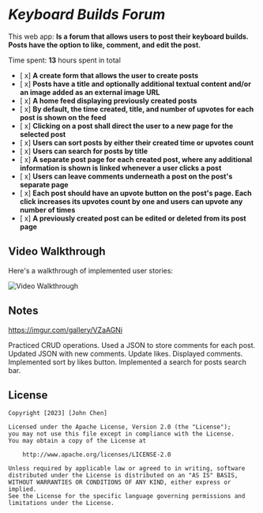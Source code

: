 # *Keyboard Builds Forum*

This web app: **Is a forum that allows users to post their keyboard builds. Posts have the option to like, comment, and edit the post.**

Time spent: **13** hours spent in total

- [ x] **A create form that allows the user to create posts**
- [ x] **Posts have a title and optionally additional textual content and/or an image added as an external image URL**
- [ x] **A home feed displaying previously created posts**
- [ x] **By default, the time created, title, and number of upvotes for each post is shown on the feed**
- [ x] **Clicking on a post shall direct the user to a new page for the selected post**
- [ x] **Users can sort posts by either their created time or upvotes count**
- [ x] **Users can search for posts by title**
- [ x] **A separate post page for each created post, where any additional information is shown is linked whenever a user clicks a post**
- [ x] **Users can leave comments underneath a post on the post's separate page**
- [ x] **Each post should have an upvote button on the post's page. Each click increases its upvotes count by one and users can upvote any number of times**
- [ x] **A previously created post can be edited or deleted from its post page**

## Video Walkthrough

Here's a walkthrough of implemented user stories:

<img src='https://i.imgur.com/AUwsndW.gif' title='Video Walkthrough' width='' alt='Video Walkthrough' />

## Notes

https://imgur.com/gallery/VZaAGNi

Practiced CRUD operations. Used a JSON to store comments for each post. Updated JSON with new comments. Update likes. Displayed comments. Implemented sort by likes button. Implemented a search for posts search bar. 

## License

    Copyright [2023] [John Chen]

    Licensed under the Apache License, Version 2.0 (the "License");
    you may not use this file except in compliance with the License.
    You may obtain a copy of the License at

        http://www.apache.org/licenses/LICENSE-2.0

    Unless required by applicable law or agreed to in writing, software
    distributed under the License is distributed on an "AS IS" BASIS,
    WITHOUT WARRANTIES OR CONDITIONS OF ANY KIND, either express or implied.
    See the License for the specific language governing permissions and
    limitations under the License.
